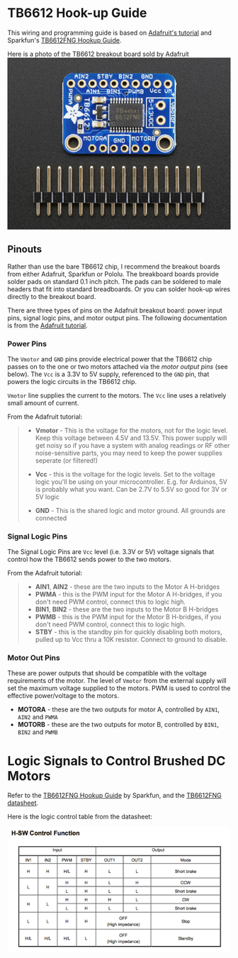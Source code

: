 # TB6612 Hook-up Guide

This wiring and programming guide is based on
[Adafruit's tutorial](https://learn.adafruit.com/adafruit-tb6612-h-bridge-dc-stepper-motor-driver-breakout)
and
Sparkfun's [TB6612FNG Hookup Guide](https://learn.sparkfun.com/tutorials/tb6612fng-hookup-guide).

Here is a photo of the TB6612 breakout board sold by Adafruit
![Adafruit TB6612 photo](./adafruit_TB6612_large.jpg)

## Pinouts

Rather than use the bare TB6612 chip, I recommend the breakout boards from
either Adafruit, Sparkfun or Pololu.  The breakboard boards provide solder
pads on standard 0.1 inch pitch.  The pads can be soldered to male headers
that fit into standard breadboards.  Or you can solder hook-up wires directly
to the breakout board.

There are three types of pins on the Adafruit breakout board: power input pins,
signal logic pins, and motor output pins.  The following documentation is from
the
[Adafruit tutorial](https://learn.adafruit.com/adafruit-tb6612-h-bridge-dc-stepper-motor-driver-breakout).

### Power Pins

The `Vmotor` and `GND` pins provide electrical power that the TB6612 chip
passes on to the one or two motors attached via the *motor output pins* (see below).
The `Vcc` is a 3.3V to 5V supply, referenced to the `GND` pin, that powers
the logic circuits in the TB6612 chip.

`Vmotor` line supplies the current
to the motors.  The `Vcc` line uses a relatively small amount of current.

From the Adafruit tutorial:

> * **Vmotor** - This is the voltage for the motors, not for the logic level.
>   Keep this voltage between 4.5V and 13.5V. This power supply will get noisy
>   so if you have a system with analog readings or RF other noise-sensitive
>   parts, you may need to keep the power supplies seperate (or filtered!)
> 
> * **Vcc** - this is the voltage for the logic levels. Set to the voltage logic
>   you'll be using on your microcontroller. E.g. for Arduinos, 5V is probably
>   what you want. Can be 2.7V to 5.5V so good for 3V or 5V logic
> 
> * **GND** - This is the shared logic and motor ground. All grounds are connected

### Signal Logic Pins

The Signal Logic Pins are `Vcc` level (i.e. 3.3V or 5V) voltage signals that
control how the TB6612 sends power to the two motors.


From the Adafruit tutorial:
> * **AIN1**, **AIN2** - these are the two inputs to the Motor A H-bridges
> * **PWMA** - this is the PWM input for the Motor A H-bridges, if you
>   don't need PWM control, connect this to logic high.
> * **BIN1**, **BIN2** - these are the two inputs to the Motor B H-bridges
> * **PWMB** - this is the PWM input for the Motor B H-bridges, if you
>   don't need PWM control, connect this to logic high.
> * **STBY** - this is the standby pin for quickly disabling both motors,
>   pulled up to Vcc thru a 10K resistor. Connect to ground to disable.

### Motor Out Pins

These are power outputs that should be compatible with the voltage requirements
of the motor.  The level of `Vmotor` from the external supply will set the maximum
voltage supplied to the motors.  PWM is used to control the effective power/voltage
to the motors.

* **MOTORA** - these are the two outputs for motor A, controlled by `AIN1`, `AIN2` and `PWMA`
* **MOTORB** - these are the two outputs for motor B, controlled by `BIN1`, `BIN2` and `PWMB`

# Logic Signals to Control Brushed DC Motors

Refer to the
[TB6612FNG Hookup Guide](https://learn.sparkfun.com/tutorials/tb6612fng-hookup-guide)
by Sparkfun, and the
[TB6612FNG datasheet](http://www.alldatasheet.com/datasheet-pdf/pdf/807693/TOSHIBA/TB6612FNG.html).

Here is the logic control table from the datasheet:

![Adafruit TB6612 photo](./TB6612_logic_control_table.tiff)


